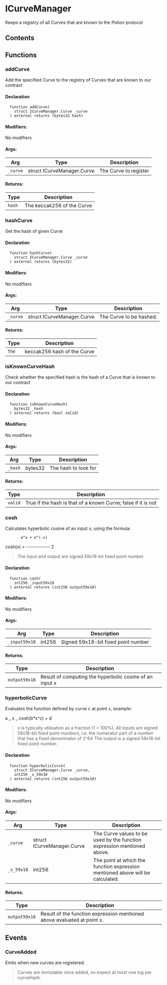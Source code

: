 # ICurveManager

Keeps a registry of all Curves that are known to the Potion protocol

## Contents

<!-- START doctoc -->
<!-- END doctoc -->

## Functions

### addCurve

Add the specified Curve to the registry of Curves that are known to our contract

#### Declaration

```solidity
  function addCurve(
    struct ICurveManager.Curve _curve
  ) external returns (bytes32 hash)
```

#### Modifiers:

No modifiers

#### Args:

| Arg      | Type                       | Description           |
| -------- | -------------------------- | --------------------- |
| `_curve` | struct ICurveManager.Curve | The Curve to register |

#### Returns:

| Type   | Description                |
| ------ | -------------------------- |
| `hash` | The keccak256 of the Curve |

### hashCurve

Get the hash of given Curve

#### Declaration

```solidity
  function hashCurve(
    struct ICurveManager.Curve _curve
  ) external returns (bytes32)
```

#### Modifiers:

No modifiers

#### Args:

| Arg      | Type                       | Description             |
| -------- | -------------------------- | ----------------------- |
| `_curve` | struct ICurveManager.Curve | The Curve to be hashed. |

#### Returns:

| Type  | Description                 |
| ----- | --------------------------- |
| `The` | keccak256 hash of the Curve |

### isKnownCurveHash

Check whether the specified hash is the hash of a Curve that is known to our contract

#### Declaration

```solidity
  function isKnownCurveHash(
    bytes32 _hash
  ) external returns (bool valid)
```

#### Modifiers:

No modifiers

#### Args:

| Arg     | Type    | Description          |
| ------- | ------- | -------------------- |
| `_hash` | bytes32 | The hash to look for |

#### Returns:

| Type    | Description                                                   |
| ------- | ------------------------------------------------------------- |
| `valid` | True if the hash is that of a known Curve; false if it is not |

### cosh

Calculates hyperbolic cosine of an input x, using the formula:

           e^x + e^(-x)

cosh(x) = ------------
2

> The input and output are signed 59x18-bit fixed point number.

#### Declaration

```solidity
  function cosh(
    int256 _input59x18
  ) external returns (int256 output59x18)
```

#### Modifiers:

No modifiers

#### Args:

| Arg           | Type   | Description                         |
| ------------- | ------ | ----------------------------------- |
| `_input59x18` | int256 | Signed 59x18-bit fixed point number |

#### Returns:

| Type          | Description                                             |
| ------------- | ------------------------------------------------------- |
| `output59x18` | Result of computing the hyperbolic cosine of an input x |

### hyperbolicCurve

Evaluates the function defined by curve c at point x, example:

a _ x _ cosh(b\*x^c) + d

> x is typically utilisation as a fraction (1 = 100%).
> All inputs are signed 59x18-bit fixed point numbers, i.e. the numerator part of a number
> that has a fixed denominator of 2^64
> The output is a signed 59x18-bit fixed point number.

#### Declaration

```solidity
  function hyperbolicCurve(
    struct ICurveManager.Curve _curve,
    int256 _x_59x18
  ) external returns (int256 output59x18)
```

#### Modifiers:

No modifiers

#### Args:

| Arg        | Type                       | Description                                                                    |
| ---------- | -------------------------- | ------------------------------------------------------------------------------ |
| `_curve`   | struct ICurveManager.Curve | The Curve values to be used by the function expression mentioned above.        |
| `_x_59x18` | int256                     | The point at which the function expression mentioned above will be calculated. |

#### Returns:

| Type          | Description                                                             |
| ------------- | ----------------------------------------------------------------------- |
| `output59x18` | Result of the function expression mentioned above evaluated at point x. |

## Events

### CurveAdded

Emits when new curves are registered.

> Curves are immutable once added, so expect at most one log per curveHash.
